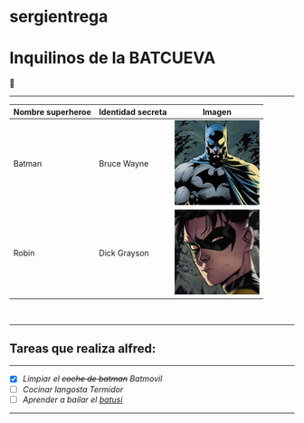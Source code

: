 # sergientrega
# Inquilinos de la BATCUEVA 
:bat:


***
|Nombre superheroe	|Identidad secreta	|Imagen|
|-------------------	|-------------------	|------|
|Batman				|Bruce Wayne 		|[![Batman](batman.jpg)](https://mural.uv.es/franpevi/batman.jpg)|
|Robin				|Dick Grayson 		|[![Robin](robin.jpg)](https://mural.uv.es/franpevi/robin.jpg)||


<br>

***
## Tareas que realiza alfred:
***



- [x] *Limpiar el ~~coche de batman~~ Batmovil*
- [ ] *Cocinar langosta Termidor*
- [ ] *Aprender a bailar el [batusi](https://youtu.be/wnoBD1OPUX4)*
***
